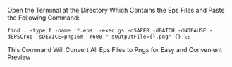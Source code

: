 
Open the Terminal at the Directory Which Contains the Eps Files and Paste the Following Command: 

```
find . -type f -name '*.eps' -exec gs -dSAFER -dBATCH -dNOPAUSE -dEPSCrop -sDEVICE=png16m -r600 "-sOutputFile={}.png" {} \;
```

This Command Will Convert All Eps Files to Pngs for Easy and Convenient Preview 